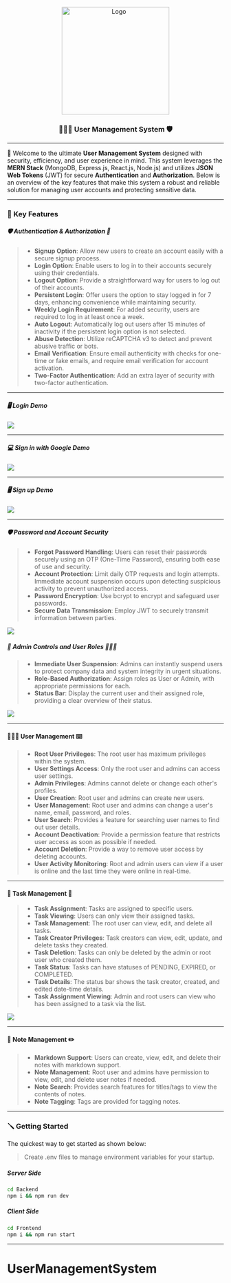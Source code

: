 <p align="center">
<img src="public/banner.png" alt="Logo" width="250" height="250" justify-items="center"/>
<h3 align="center">👩🏻‍💻 User Management System 🛡️</h3>
</p>

---

🎉 Welcome to the ultimate **User Management System** designed with security, efficiency, and user experience in mind. This system leverages the **MERN Stack** (MongoDB, Express.js, React.js, Node.js) and utilizes **JSON Web Tokens** (JWT) for secure **Authentication** and **Authorization**. Below is an overview of the key features that make this system a robust and reliable solution for managing user accounts and protecting sensitive data.

---
### 🎈 Key Features

##### 🛡️ Authentication & Authorization 🪪

> - **Signup Option**: Allow new users to create an account easily with a secure signup process.
> - **Login Option**: Enable users to log in to their accounts securely using their credentials.
> - **Logout Option**: Provide a straightforward way for users to log out of their accounts.
> - **Persistent Login**: Offer users the option to stay logged in for 7 days, enhancing convenience while maintaining security.
> - **Weekly Login Requirement**: For added security, users are required to log in at least once a week.
> - **Auto Logout**: Automatically log out users after 15 minutes of inactivity if the persistent login option is not selected.
> - **Abuse Detection**: Utilize reCAPTCHA v3 to detect and prevent abusive traffic or bots.
> - **Email Verification**: Ensure email authenticity with checks for one-time or fake emails, and require email verification for account activation.
> - **Two-Factor Authentication**: Add an extra layer of security with two-factor authentication.

---

##### 🖥️ Login Demo
![](public/login.gif)

---

##### 💻 Sign in with Google Demo
![](public/google.gif)

---

##### 🖥️ Sign up Demo
![](public/signup.gif)

---

##### 🛡️ Password and Account Security

> - **Forgot Password Handling**: Users can reset their passwords securely using an OTP (One-Time Password), ensuring both ease of use and security.
> - **Account Protection**: Limit daily OTP requests and login attempts. Immediate account suspension occurs upon detecting suspicious activity to prevent unauthorized access.
> - **Password Encryption**: Use bcrypt to encrypt and safeguard user passwords.
> - **Secure Data Transmission**: Employ JWT to securely transmit information between parties.

![](public/reset-password.gif)

##### 🪪 Admin Controls and User Roles 👩🏻‍💻

> - **Immediate User Suspension**: Admins can instantly suspend users to protect company data and system integrity in urgent situations.
> - **Role-Based Authorization**: Assign roles as User or Admin, with appropriate permissions for each.
> - **Status Bar**: Display the current user and their assigned role, providing a clear overview of their status.

![](public/status.gif)

---

#### 👩🏻‍💻 User Management ⌨️

> - **Root User Privileges**: The root user has maximum privileges within the system.
> - **User Settings Access**: Only the root user and admins can access user settings.
> - **Admin Privileges**: Admins cannot delete or change each other's profiles.
> - **User Creation**: Root user and admins can create new users.
> - **User Management**: Root user and admins can change a user's name, email, password, and roles.
> - **User Search**: Provides a feature for searching user names to find out user details.
> - **Account Deactivation**: Provide a permission feature that restricts user access as soon as possible if needed.
> - **Account Deletion**: Provide a way to remove user access by deleting accounts.
> - **User Activity Monitoring**: Root and admin users can view if a user is online and the last time they were online in real-time.

---

#### 📝 Task Management 🧾

> - **Task Assignment**: Tasks are assigned to specific users.
> - **Task Viewing**: Users can only view their assigned tasks.
> - **Task Management**: The root user can view, edit, and delete all tasks.
> - **Task Creator Privileges**: Task creators can view, edit, update, and delete tasks they created.
> - **Task Deletion**: Tasks can only be deleted by the admin or root user who created them.
> - **Task Status**: Tasks can have statuses of PENDING, EXPIRED, or COMPLETED.
> - **Task Details**: The status bar shows the task creator, created, and edited date-time details.
> - **Task Assignment Viewing**: Admin and root users can view who has been assigned to a task via the list.

![](public/tasks.gif)

---

#### 📓 Note Management ✏️

> - **Markdown Support**: Users can create, view, edit, and delete their notes with markdown support.
> - **Note Management**: Root user and admins have permission to view, edit, and delete user notes if needed.
> - **Note Search**: Provides search features for titles/tags to view the contents of notes.
> - **Note Tagging**: Tags are provided for tagging notes.

---

### 🪛 Getting Started

The quickest way to get started as shown below:

> Create .env files to manage environment variables for your startup.

##### Server Side

```bash
cd Backend
npm i && npm run dev
```

##### Client Side

```bash
cd Frontend
npm i && npm run start
```

---
# UserManagementSystem
